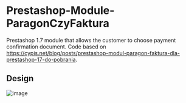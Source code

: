 # Prestashop-Module-ParagonCzyFaktura
Prestashop 1.7 module that allows the customer to choose payment confirmation document. Code based on https://cypis.net/blog/posts/prestashop-modul-paragon-faktura-dla-prestashop-17-do-pobrania.
## Design
![image](https://github.com/mateusz-stelmasiak/Prestashop-Module-ParagonCzyFaktura/assets/46268673/be4e4243-6293-4258-b525-018f505aaf1d)

